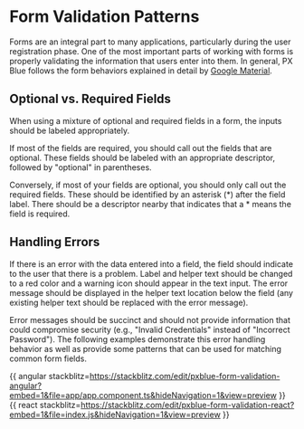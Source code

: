 # Form Validation Patterns

Forms are an integral part to many applications, particularly during the user registration phase. One of the most important parts of working with forms is properly validating the information that users enter into them. In general, PX Blue follows the form behaviors explained in detail by [Google Material](https://material.io/design/components/text-fields.html#anatomy).

## Optional vs. Required Fields
When using a mixture of optional and required fields in a form, the inputs should be labeled appropriately. 

If most of the fields are required, you should call out the fields that are optional. These fields should be labeled with an appropriate descriptor, followed by "optional" in parentheses.

Conversely, if most of your fields are optional, you should only call out the required fields. These should be identified by an asterisk (*) after the field label. There should be a descriptor nearby that indicates that a * means the field is required.

## Handling Errors

If there is an error with the data entered into a field, the field should indicate to the user that there is a problem. Label and helper text should be changed to a red color and a warning icon should appear in the text input. The error message should be displayed in the helper text location below the field (any existing helper text should be replaced with the error message). 

Error messages should be succinct and should not provide information that could compromise security (e.g., "Invalid Credentials" instead of "Incorrect Password"). The following examples demonstrate this error handling behavior as well as provide some patterns that can be used for matching common form fields.

{{ angular stackblitz=https://stackblitz.com/edit/pxblue-form-validation-angular?embed=1&file=app/app.component.ts&hideNavigation=1&view=preview }}
{{ react stackblitz=https://stackblitz.com/edit/pxblue-form-validation-react?embed=1&file=index.js&hideNavigation=1&view=preview }}
